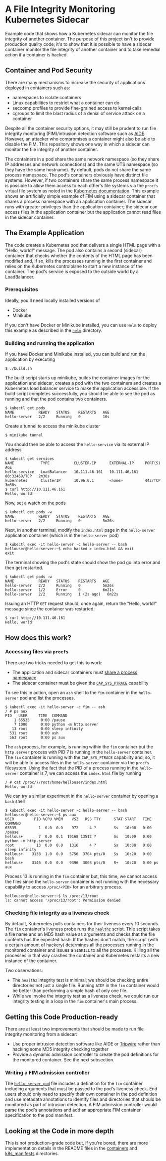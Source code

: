 # A File Integrity Monitoring Kubernetes Sidecar
Example code that shows how a Kubernetes sidecar can monitor the file integrity of another container. The purpose of this project isn't to
provide production quality code; it's to show that it is possible to have a sidecar container monitor the file integrity of another container and to
take remedial action if a container is hacked.

## Container and Pod Security
There are many mechanisms to increase the security of applications deployed in containers such as:
 * namespaces to isolate containers
 * Linux capabilities to restrict what a container can do
 * seccomp profiles to provide fine-grained access to kernel calls
 * cgroups to limit the blast radius of a denial of service attack on a container

Despite all the container security options, it may still be prudent to run file integrity monitoring (FIM)/intrusion detection software such as
[AIDE]( https://aide.github.io/). However, an attacker who compromises a container might also be able to disable the FIM. This repository shows one way in which a
sidecar can monitor the file integrity of another container.

The containers in a pod share the same network namespace (so they share IP addresses and network connections) and the same UTS namespace (so they have the same 
hostname). By default, pods do not share the same process namespace. The pod's containers obviously have distinct file systems. However, if two containers share the 
same process namespace it is possible to allow them access to each other's file systems via the `procfs` virtual file system as noted in the 
[Kubernetes documentation](https://kubernetes.io/docs/tasks/configure-pod-container/share-process-namespace/). This example shows an artificially simple example of 
FIM using a sidecar container that shares a process namespace with an application container. The sidecar runs with greater privileges than the application 
container; the sidecar can access files in the application container but the application cannot read files in the sidecar container. 


## The Example Application
The code creates a Kubernetes pod that delivers a single HTML page with a "Hello, world!" message. The pod also contains a second (sidecar) container that 
checks whether the contents of the HTML page has been modified and, if so, kills the processes running in the first container and relies on the Kubernetes
controlplane to start a new instance of the container. The pod's service is exposed to the outside world by a LoadBalancer.

### Prerequisites
Ideally, you'll need locally installed versions of
 * Docker
 * Minikube

If you don't have Docker or Minikube installed, you can use `Helm` to deploy this example as described in the [`helm`](./helm/README.md) directory.

### Building and running the application
If you have Docker and Minikube installed, you can build and run the application by executing

```
$ ./build.sh
```

The build script starts up minikube, builds the container images for the application and sidecar, creates a pod with the two containers and creates a Kubernetes
load balancer service to make the application accessible. If the build script completes successfully, you should be able to see the pod as running and that
the pod contains two containers.

```
$ kubectl get pods
NAME           READY   STATUS    RESTARTS   AGE
hello-server   2/2     Running   0          10s
```

Create a tunnel to access the minikube cluster

```
$ minikube tunnel
```

You should then be able to access the `hello-service` via its external IP address

```
$ kubectl get services
NAME            TYPE           CLUSTER-IP      EXTERNAL-IP     PORT(S)        AGE
hello-service   LoadBalancer   10.111.46.161   10.111.46.161   80:32469/TCP   2m30s
kubernetes      ClusterIP      10.96.0.1       <none>          443/TCP        3m58s
$ curl http://10.111.46.161
Hello, world!
```

Now, set a watch on the pods

```
$ kubectl get pods -w
NAME           READY   STATUS    RESTARTS   AGE
hello-server   2/2     Running   0          5m26s
```

Next, in another terminal, modify the `index.html` page in the `hello-server` application container (which is in the `hello-server` pod)

```
$ kubectl exec -it hello-server -c hello-server -- bash
hellouser@hello-server:~$ echo hacked > index.html && exit
exit
```

The terminal showing the pod's state should show the pod go into error and then get restarted.

```
$ kubectl get pods -w
NAME           READY   STATUS    RESTARTS   AGE
hello-server   2/2     Running   0          5m26s
hello-server   1/2     Error     0          6m21s
hello-server   2/2     Running   1 (2s ago)   6m22s
```

Issuing an HTTP `GET` request should, once again, return the "Hello, world!" message since the container was restarted.

```
$ curl http://10.111.46.161
Hello, world!
```

## How does this work?
### Accessing files via `procfs`
There are two tricks needed to get this to work:
 * The application and sidecar containers must [share a process namespace](https://github.com/hammingweight/fim_sidecar/blob/30f240d819bb39637b2f48b8d75b303244ec9233/k8s_manifests/hello_server_pod.yaml#L17)
 * The sidecar container must be given the [`CAP_SYS_PTRACE`]( https://github.com/hammingweight/fim_sidecar/blob/30f240d819bb39637b2f48b8d75b303244ec9233/k8s_manifests/hello_server_pod.yaml#L39) capability  

To see this in action, open an `ash` shell to the `fim` container in the `hello-server` pod and list the processes.

```
$ kubectl exec -it hello-server -c fim -- ash
/ # ps aux
PID   USER     TIME  COMMAND
    1 65535     0:00 /pause
    7 1000      0:00 python -m http.server
   13 root      0:00 sleep infinity
  531 root      0:00 ash
  563 root      0:00 ps aux
```

The `ash` process, for example, is running within the `fim` container but the `http.server` process with PID 7 is running in the `hello-server` container.
The `fim` container is running with the `CAP_SYS_PTRACE` capability and, so, it will be able to access files in the `hello-server` container via the `procfs` filesystem.
Using the fact that the PID of a process running in the `hello-server` container is 7, we can access the `index.html` file by running

```
/ # cat /proc/7/root/home/hellouser/index.html
Hello, world!
```

We can try a similar experiment in the `hello-server` container by opening a `bash` shell

```
$ kubectl exec -it hello-server -c hello-server -- bash
hellouser@hello-server:~$ ps aux
USER         PID %CPU %MEM    VSZ   RSS TTY      STAT START   TIME COMMAND
65535          1  0.0  0.0    972     4 ?        Ss   10:00   0:00 /pause
hellous+       7  0.0  0.1  19168 13512 ?        Ss   10:00   0:00 python -m http.server
root          13  0.0  0.0   1316     4 ?        Ss   10:00   0:00 sleep infinity
hellous+    3138  1.0  0.0   5756  3704 pts/0    Ss   10:20   0:00 bash
hellous+    3146  0.0  0.0   9396  3008 pts/0    R+   10:20   0:00 ps aux
```

Process 13 is running in the `fim` container but, this time, we cannot access the files since the `hello-server` container is not running with the necessary capability to access `/proc/<PID>` for an arbitrary process.

```
hellouser@hello-server:~$ ls /proc/13/root
ls: cannot access '/proc/13/root': Permission denied
```

### Checking file integrity as a liveness check
By default, Kubernetes polls containers for their liveness every 10 seconds. The `fim` container's liveness probe runs the [`healthz`](./containers/fim/healthz)
script. Thie script takes a file name and an MD5 hash value as arguments and checks that the file contents has the expected hash.
If the hashes don't match, the script (with a certain amount of hackery) determines all the processes running in the monitored container and issues a
`SIGKILL` to all the processes. Killing all the processes in that way crashes the container and Kubernetes restarts a new instance of the container.

Two observations:
* The `healthz` integrity test is minimal; we should be checking entire directories not just a single file. Running `AIDE` in the `fim` container would be better than performing a simple hash of only one file.
* While we invoke the integrity test as a liveness check, we could run our integrity testing in a loop in the `fim` container's main process.


## Getting this Code Production-ready
There are at least two improvements that should be made to run file integrity monitoring from a sidecar:
* Use proper intrusion detection software like AIDE or [Tripwire](https://tripwire.com) rather than hacking some MD5 integrity checking together
* Provide a dynamic admission controller to create the pod definitions for the monitored container. See the next subsection.

### Writing a FIM admission controller
The [`hello_server_pod`](./k8s_manifests/hello_server_pod.yaml) file includes a definition for the `fim` container including arguments that must be passed
to the pod's liveness check. End users should only need to specify their own container in the pod
definition and use metadata annotations to identify files and directories that should be monitored as part of intrusion detection. A FIM admission controller would
parse the pod's annotations and add an appropriate FIM container specification to the pod manifest.


## Looking at the Code in more depth
This is not production-grade code but, if you're bored, there are more implementation details in the README files in the [containers](./containers) and 
[k8s_manifests](./k8s_manifests) directories.
